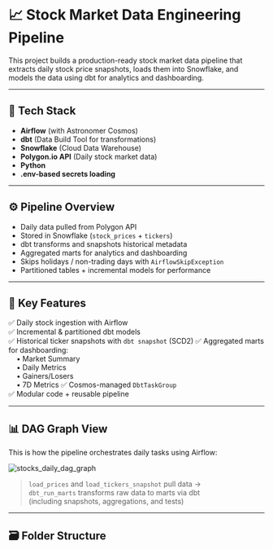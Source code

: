 # 📈 Stock Market Data Engineering Pipeline

This project builds a production-ready stock market data pipeline that extracts daily stock price snapshots, loads them into Snowflake, and models the data using dbt for analytics and dashboarding.

---

## 🚀 Tech Stack

- **Airflow** (with Astronomer Cosmos)
- **dbt** (Data Build Tool for transformations)
- **Snowflake** (Cloud Data Warehouse)
- **Polygon.io API** (Daily stock market data)
- **Python**
- **.env-based secrets loading**

---

## ⚙️ Pipeline Overview

- Daily data pulled from Polygon API
- Stored in Snowflake (`stock_prices` + `tickers`)
- dbt transforms and snapshots historical metadata
- Aggregated marts for analytics and dashboarding
- Skips holidays / non-trading days with `AirflowSkipException`
- Partitioned tables + incremental models for performance

---

## 🧠 Key Features

✅ Daily stock ingestion with Airflow  
✅ Incremental & partitioned dbt models  
✅ Historical ticker snapshots with `dbt snapshot`  (SCD2)
✅ Aggregated marts for dashboarding:  
&nbsp;&nbsp;&nbsp;&nbsp;• Market Summary  
&nbsp;&nbsp;&nbsp;&nbsp;• Daily Metrics  
&nbsp;&nbsp;&nbsp;&nbsp;• Gainers/Losers  
&nbsp;&nbsp;&nbsp;&nbsp;• 7D Metrics
✅ Cosmos-managed `DbtTaskGroup`  
✅ Modular code + reusable pipeline

---

## 📊 DAG Graph View

This is how the pipeline orchestrates daily tasks using Airflow:

![stocks_daily_dag_graph](images/dag_airflow.png)

> `load_prices` and `load_tickers_snapshot` pull data →  
> `dbt_run_marts` transforms raw data to marts via dbt  
> (including snapshots, aggregations, and tests)

---

## 🗃️ Folder Structure

